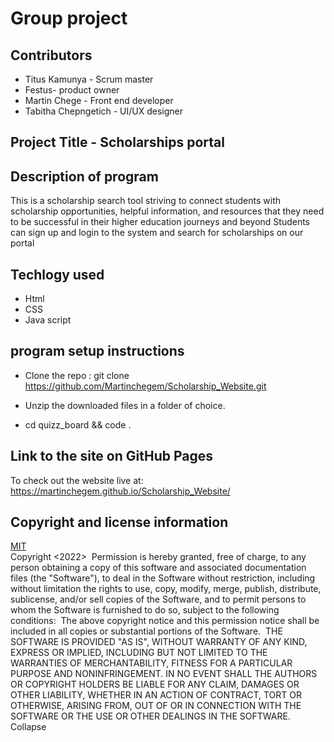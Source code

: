 # Group project
## Contributors
* Titus Kamunya - Scrum master
* Festus- product owner
* Martin Chege - Front end developer
* Tabitha Chepngetich - UI/UX designer
##  Project Title - Scholarships portal
## Description of program
This is  a scholarship search tool striving to connect students with scholarship opportunities, helpful information, and resources that they need to be successful in their higher education journeys and beyond
Students can sign up and login to the system and search for scholarships on our portal
​
## Techlogy used
* Html
* CSS
* Java script
​
​
## program setup instructions
* Clone the repo : git clone https://github.com/Martinchegem/Scholarship_Website.git
* Unzip the downloaded files in a folder of choice.
  
* cd quizz_board && code .
  
## Link to the site on GitHub Pages
To check out the website live at: https://martinchegem.github.io/Scholarship_Website/
## Copyright and license information

[MIT](https://opensource.org/licenses/MIT) <br>
Copyright <2022> <martin chege>
​
Permission is hereby granted, free of charge, to any person obtaining a copy of this software and associated documentation files (the "Software"), to deal in the Software without restriction, including without limitation the rights to use, copy, modify, merge, publish, distribute, sublicense, and/or sell copies of the Software, and to permit persons to whom the Software is furnished to do so, subject to the following conditions:
​
The above copyright notice and this permission notice shall be included in all copies or substantial portions of the Software.
​
THE SOFTWARE IS PROVIDED "AS IS", WITHOUT WARRANTY OF ANY KIND, EXPRESS OR IMPLIED, INCLUDING BUT NOT LIMITED TO THE WARRANTIES OF MERCHANTABILITY, FITNESS FOR A PARTICULAR PURPOSE AND NONINFRINGEMENT. IN NO EVENT SHALL THE AUTHORS OR COPYRIGHT HOLDERS BE LIABLE FOR ANY CLAIM, DAMAGES OR OTHER LIABILITY, WHETHER IN AN ACTION OF CONTRACT, TORT OR OTHERWISE, ARISING FROM, OUT OF OR IN CONNECTION WITH THE SOFTWARE OR THE USE OR OTHER DEALINGS IN THE SOFTWARE.
Collapse












